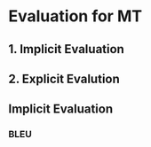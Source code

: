 # Evaluation for MT

## 1. Implicit Evaluation

## 2. Explicit Evalution
## Implicit Evaluation

### BLEU